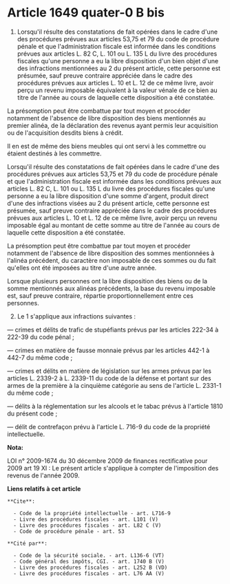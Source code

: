 # Article 1649 quater-0 B bis

1. Lorsqu'il résulte des constatations de fait opérées dans le cadre d'une des procédures prévues aux articles 53,75 et 79 du
code de procédure pénale et que l'administration fiscale est informée dans les conditions prévues aux articles L. 82 C, 
L. 101 ou L. 135 L du livre des procédures fiscales qu'une personne a eu la libre disposition d'un bien objet d'une des
infractions mentionnées au 2 du présent article, cette personne est présumée, sauf preuve contraire appréciée dans le cadre
des procédures prévues aux articles L. 10 et L. 12 de ce même livre, avoir perçu un revenu imposable équivalent à la valeur
vénale de ce bien au titre de l'année au cours de laquelle cette disposition a été constatée. 

La présomption peut être combattue par tout moyen et procéder notamment de l'absence de libre disposition des biens
mentionnés au premier alinéa, de la déclaration des revenus ayant permis leur acquisition ou de l'acquisition desdits biens à
crédit. 

Il en est de même des biens meubles qui ont servi à les commettre ou étaient destinés à les commettre. 

Lorsqu'il résulte des constatations de fait opérées dans le cadre d'une des procédures prévues aux articles 53,75 et 79 du
code de procédure pénale et que l'administration fiscale est informée dans les conditions prévues aux articles L. 82 C, L.
101 ou L. 135 L du livre des procédures fiscales qu'une personne a eu la libre disposition d'une somme d'argent, produit
direct d'une des infractions visées au 2 du présent article, cette personne est présumée, sauf preuve contraire appréciée
dans le cadre des procédures prévues aux articles L. 10 et L. 12 de ce même livre, avoir perçu un revenu imposable égal au
montant de cette somme au titre de l'année au cours de laquelle cette disposition a été constatée. 

La présomption peut être combattue par tout moyen et procéder notamment de l'absence de libre disposition des sommes
mentionnées à l'alinéa précédent, du caractère non imposable de ces sommes ou du fait qu'elles ont été imposées au titre
d'une autre année. 

Lorsque plusieurs personnes ont la libre disposition des biens ou de la somme mentionnés aux alinéas précédents, la base du
revenu imposable est, sauf preuve contraire, répartie proportionnellement entre ces personnes. 

2. Le 1 s'applique aux infractions suivantes : 

― crimes et délits de trafic de stupéfiants prévus par les articles 222-34 à 222-39 du code pénal ; 

― crimes en matière de fausse monnaie prévus par les articles 442-1 à 442-7 du même code ; 

― crimes et délits en matière de législation sur les armes prévus par les articles L. 2339-2 à L. 2339-11 du code de la
défense et portant sur des armes de la première à la cinquième catégorie au sens de l'article L. 2331-1 du même code ; 

― délits à la réglementation sur les alcools et le tabac prévus à l'article 1810 du présent code ; 

― délit de contrefaçon prévu à l'article L. 716-9 du code de la propriété intellectuelle.

**Nota:**

LOI n° 2009-1674 du 30 décembre 2009 de finances rectificative pour 2009  art 19 XI : Le présent article s'applique à compter
de l'imposition des revenus de l'année 2009.

**Liens relatifs à cet article**

	**Cite**:

	  - Code de la propriété intellectuelle - art. L716-9
	  - Livre des procédures fiscales - art. L101 (V)
	  - Livre des procédures fiscales - art. L82 C (V)
	  - Code de procédure pénale - art. 53

	**Cité par**:

	  - Code de la sécurité sociale. - art. L136-6 (VT)
	  - Code général des impôts, CGI. - art. 1740 B (V)
	  - Livre des procédures fiscales - art. L252 B (VD)
	  - Livre des procédures fiscales - art. L76 AA (V)

